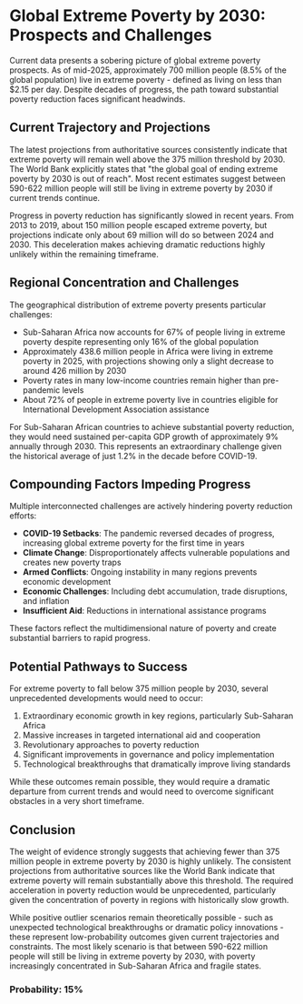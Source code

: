 # Global Extreme Poverty by 2030: Prospects and Challenges

Current data presents a sobering picture of global extreme poverty prospects. As of mid-2025, approximately 700 million people (8.5% of the global population) live in extreme poverty - defined as living on less than $2.15 per day. Despite decades of progress, the path toward substantial poverty reduction faces significant headwinds.

## Current Trajectory and Projections

The latest projections from authoritative sources consistently indicate that extreme poverty will remain well above the 375 million threshold by 2030. The World Bank explicitly states that "the global goal of ending extreme poverty by 2030 is out of reach". Most recent estimates suggest between 590-622 million people will still be living in extreme poverty by 2030 if current trends continue.

Progress in poverty reduction has significantly slowed in recent years. From 2013 to 2019, about 150 million people escaped extreme poverty, but projections indicate only about 69 million will do so between 2024 and 2030. This deceleration makes achieving dramatic reductions highly unlikely within the remaining timeframe.

## Regional Concentration and Challenges

The geographical distribution of extreme poverty presents particular challenges:

- Sub-Saharan Africa now accounts for 67% of people living in extreme poverty despite representing only 16% of the global population
- Approximately 438.6 million people in Africa were living in extreme poverty in 2025, with projections showing only a slight decrease to around 426 million by 2030
- Poverty rates in many low-income countries remain higher than pre-pandemic levels
- About 72% of people in extreme poverty live in countries eligible for International Development Association assistance

For Sub-Saharan African countries to achieve substantial poverty reduction, they would need sustained per-capita GDP growth of approximately 9% annually through 2030. This represents an extraordinary challenge given the historical average of just 1.2% in the decade before COVID-19.

## Compounding Factors Impeding Progress

Multiple interconnected challenges are actively hindering poverty reduction efforts:

- **COVID-19 Setbacks**: The pandemic reversed decades of progress, increasing global extreme poverty for the first time in years
- **Climate Change**: Disproportionately affects vulnerable populations and creates new poverty traps
- **Armed Conflicts**: Ongoing instability in many regions prevents economic development
- **Economic Challenges**: Including debt accumulation, trade disruptions, and inflation
- **Insufficient Aid**: Reductions in international assistance programs

These factors reflect the multidimensional nature of poverty and create substantial barriers to rapid progress.

## Potential Pathways to Success

For extreme poverty to fall below 375 million people by 2030, several unprecedented developments would need to occur:

1. Extraordinary economic growth in key regions, particularly Sub-Saharan Africa
2. Massive increases in targeted international aid and cooperation
3. Revolutionary approaches to poverty reduction
4. Significant improvements in governance and policy implementation
5. Technological breakthroughs that dramatically improve living standards

While these outcomes remain possible, they would require a dramatic departure from current trends and would need to overcome significant obstacles in a very short timeframe.

## Conclusion

The weight of evidence strongly suggests that achieving fewer than 375 million people in extreme poverty by 2030 is highly unlikely. The consistent projections from authoritative sources like the World Bank indicate that extreme poverty will remain substantially above this threshold. The required acceleration in poverty reduction would be unprecedented, particularly given the concentration of poverty in regions with historically slow growth.

While positive outlier scenarios remain theoretically possible - such as unexpected technological breakthroughs or dramatic policy innovations - these represent low-probability outcomes given current trajectories and constraints. The most likely scenario is that between 590-622 million people will still be living in extreme poverty by 2030, with poverty increasingly concentrated in Sub-Saharan Africa and fragile states.

### Probability: 15%